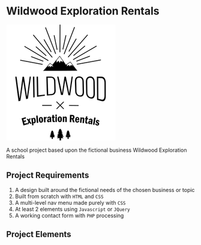 
# Wildwood Exploration Rentals
![Logo](https://github.com/bgascon/wildwood_rentals/blob/master/assets/images/logo.png)

A school project based upon the fictional business Wildwood Exploration Rentals

## Project Requirements

1. A design built around the fictional needs of the chosen business or topic
2. Built from scratch with `HTML` and `CSS`
3. A multi-level nav menu made purely with `CSS`
4. At least 2 elements using `Javascript` or `JQuery`
5. A working contact form with `PHP` processing

## Project Elements
